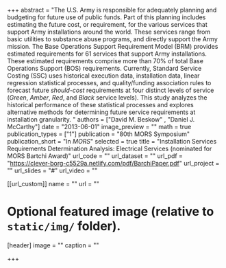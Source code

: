 +++
abstract = "The U.S. Army is responsible for adequately planning and budgeting for future use of public funds.  Part of this planning includes estimating the future cost, or requirement, for the various services that support Army installations around the world.  These services range from basic utilities to substance abuse programs, and directly support the Army mission.  The Base Operations Support Requirement Model (BRM) provides estimated requirements for 61 services that support Army installations.  These estimated requirements comprise more than 70% of total Base Operations Support (BOS) requirements.  Currently, Standard Service Costing (SSC) uses historical execution data, installation data, linear regression statistical processes, and quality/funding association rules to forecast future *should-cost* requirements at four distinct levels of service (*Green*, *Amber*, *Red*, and *Black* service levels). This study analyzes the historical performance of these statistical processes and explores alternative methods for determining future service requirements at installation granularity.  "
authors = ["David M. Beskow" , "Daniel J. McCarthy"]
date = "2013-06-01"
image_preview = ""
math = true
publication_types = ["1"]
publication = "80th MORS Symposium"
publication_short = "In *MORS*"
selected = true
title = "Installation Services Requirements Determination Analysis: Electrical Services (nominated for MORS Bartchi Award)"
url_code = ""
url_dataset = ""
url_pdf = "https://clever-borg-c5529a.netlify.com/pdf/BarchiPaper.pdf"
url_project = ""
url_slides = "#"
url_video = ""

[[url_custom]]
name = ""
url = ""

# Optional featured image (relative to `static/img/` folder).
[header]
image = ""
caption = ""

+++



